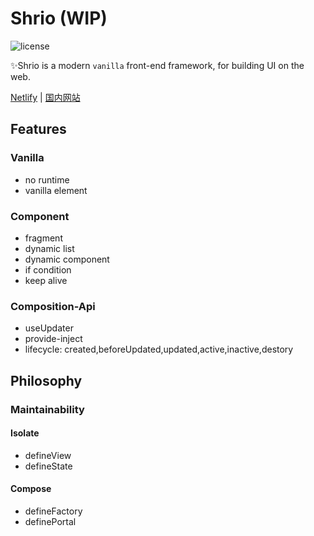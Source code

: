 # Shrio (WIP)

![license](https://img.shields.io/github/license/Akimotorakiyu/shrio)

✨Shrio is a modern `vanilla` front-end framework, for building UI on the web.

[Netlify](https://clever-rosalind-9cee08.netlify.app/) | [国内网站](https://shrio-8gz68v9mba15d6fa-1259330986.ap-shanghai.app.tcloudbase.com/)

## Features

### Vanilla

- no runtime
- vanilla element

### Component

- fragment
- dynamic list
- dynamic component
- if condition
- keep alive

### Composition-Api

- useUpdater
- provide-inject
- lifecycle: created,beforeUpdated,updated,active,inactive,destory

## Philosophy

### Maintainability

#### Isolate

- defineView
- defineState

#### Compose

- defineFactory
- definePortal
